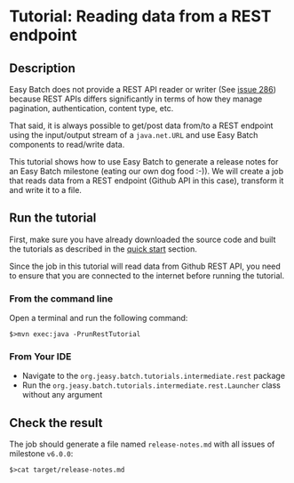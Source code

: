 # Tutorial: Reading data from a REST endpoint

## Description

Easy Batch does not provide a REST API reader or writer (See [issue 286](https://github.com/j-easy/easy-batch/issues/286))
because REST APIs differs significantly in terms of how they manage pagination, authentication, content type, etc.

That said, it is always possible to get/post data from/to a REST endpoint using the input/output stream of a `java.net.URL`
and use Easy Batch components to read/write data.

This tutorial shows how to use Easy Batch to generate a release notes for an Easy Batch milestone (eating our own dog food :-)).
We will create a job that reads data from a REST endpoint (Github API in this case), transform it and write it to a file.

## Run the tutorial

First, make sure you have already downloaded the source code and built the tutorials
as described in the [quick start](https://github.com/j-easy/easy-batch/tree/master/easy-batch-tutorials#quick-start) section.

Since the job in this tutorial will read data from Github REST API, you need to ensure 
that you are connected to the internet before running the tutorial.

### From the command line

Open a terminal and run the following command:

```
$>mvn exec:java -PrunRestTutorial
```

### From Your IDE

* Navigate to the `org.jeasy.batch.tutorials.intermediate.rest` package
* Run the `org.jeasy.batch.tutorials.intermediate.rest.Launcher` class without any argument

## Check the result

The job should generate a file named `release-notes.md` with all issues of milestone `v6.0.0`:

```
$>cat target/release-notes.md
```
